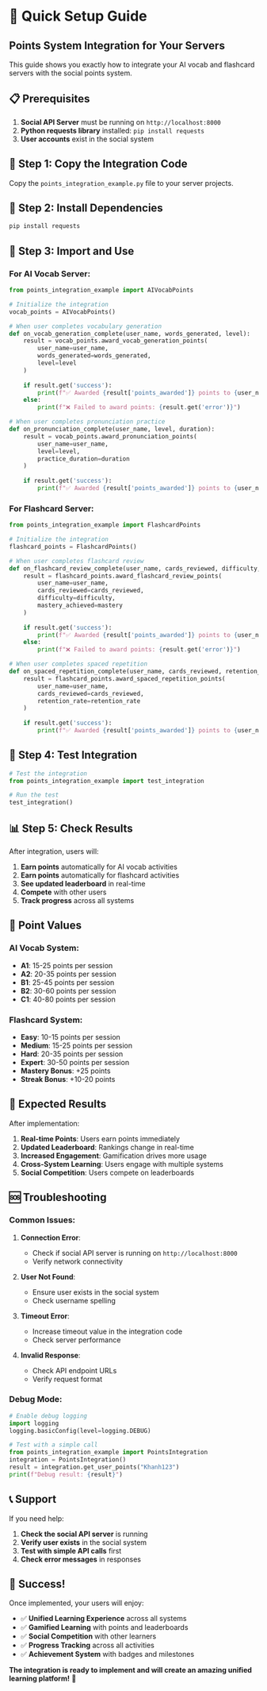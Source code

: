 # 🚀 Quick Setup Guide
## Points System Integration for Your Servers

This guide shows you exactly how to integrate your AI vocab and flashcard servers with the social points system.

## 📋 Prerequisites

1. **Social API Server** must be running on `http://localhost:8000`
2. **Python requests library** installed: `pip install requests`
3. **User accounts** exist in the social system

## 🔧 Step 1: Copy the Integration Code

Copy the `points_integration_example.py` file to your server projects.

## 🔧 Step 2: Install Dependencies

```bash
pip install requests
```

## 🔧 Step 3: Import and Use

### For AI Vocab Server:

```python
from points_integration_example import AIVocabPoints

# Initialize the integration
vocab_points = AIVocabPoints()

# When user completes vocabulary generation
def on_vocab_generation_complete(user_name, words_generated, level):
    result = vocab_points.award_vocab_generation_points(
        user_name=user_name,
        words_generated=words_generated,
        level=level
    )
    
    if result.get('success'):
        print(f"✅ Awarded {result['points_awarded']} points to {user_name}")
    else:
        print(f"❌ Failed to award points: {result.get('error')}")

# When user completes pronunciation practice
def on_pronunciation_complete(user_name, level, duration):
    result = vocab_points.award_pronunciation_points(
        user_name=user_name,
        level=level,
        practice_duration=duration
    )
    
    if result.get('success'):
        print(f"✅ Awarded {result['points_awarded']} points to {user_name}")
```

### For Flashcard Server:

```python
from points_integration_example import FlashcardPoints

# Initialize the integration
flashcard_points = FlashcardPoints()

# When user completes flashcard review
def on_flashcard_review_complete(user_name, cards_reviewed, difficulty, mastery=False):
    result = flashcard_points.award_flashcard_review_points(
        user_name=user_name,
        cards_reviewed=cards_reviewed,
        difficulty=difficulty,
        mastery_achieved=mastery
    )
    
    if result.get('success'):
        print(f"✅ Awarded {result['points_awarded']} points to {user_name}")
    else:
        print(f"❌ Failed to award points: {result.get('error')}")

# When user completes spaced repetition
def on_spaced_repetition_complete(user_name, cards_reviewed, retention_rate):
    result = flashcard_points.award_spaced_repetition_points(
        user_name=user_name,
        cards_reviewed=cards_reviewed,
        retention_rate=retention_rate
    )
    
    if result.get('success'):
        print(f"✅ Awarded {result['points_awarded']} points to {user_name}")
```

## 🧪 Step 4: Test Integration

```python
# Test the integration
from points_integration_example import test_integration

# Run the test
test_integration()
```

## 📊 Step 5: Check Results

After integration, users will:

1. **Earn points** automatically for AI vocab activities
2. **Earn points** automatically for flashcard activities  
3. **See updated leaderboard** in real-time
4. **Compete** with other users
5. **Track progress** across all systems

## 🎯 Point Values

### AI Vocab System:
- **A1**: 15-25 points per session
- **A2**: 20-35 points per session
- **B1**: 25-45 points per session
- **B2**: 30-60 points per session
- **C1**: 40-80 points per session

### Flashcard System:
- **Easy**: 10-15 points per session
- **Medium**: 15-25 points per session
- **Hard**: 20-35 points per session
- **Expert**: 30-50 points per session
- **Mastery Bonus**: +25 points
- **Streak Bonus**: +10-20 points

## 🚀 Expected Results

After implementation:

1. **Real-time Points**: Users earn points immediately
2. **Updated Leaderboard**: Rankings change in real-time
3. **Increased Engagement**: Gamification drives more usage
4. **Cross-System Learning**: Users engage with multiple systems
5. **Social Competition**: Users compete on leaderboards

## 🆘 Troubleshooting

### Common Issues:

1. **Connection Error**: 
   - Check if social API server is running on `http://localhost:8000`
   - Verify network connectivity

2. **User Not Found**:
   - Ensure user exists in the social system
   - Check username spelling

3. **Timeout Error**:
   - Increase timeout value in the integration code
   - Check server performance

4. **Invalid Response**:
   - Check API endpoint URLs
   - Verify request format

### Debug Mode:

```python
# Enable debug logging
import logging
logging.basicConfig(level=logging.DEBUG)

# Test with a simple call
from points_integration_example import PointsIntegration
integration = PointsIntegration()
result = integration.get_user_points("Khanh123")
print(f"Debug result: {result}")
```

## 📞 Support

If you need help:

1. **Check the social API server** is running
2. **Verify user exists** in the social system
3. **Test with simple API calls** first
4. **Check error messages** in responses

## 🎉 Success!

Once implemented, your users will enjoy:

- ✅ **Unified Learning Experience** across all systems
- ✅ **Gamified Learning** with points and leaderboards
- ✅ **Social Competition** with other learners
- ✅ **Progress Tracking** across all activities
- ✅ **Achievement System** with badges and milestones

**The integration is ready to implement and will create an amazing unified learning platform!** 🚀
